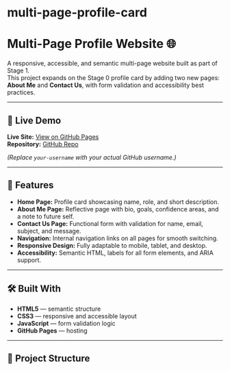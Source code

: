 # multi-page-profile-card
# Multi-Page Profile Website 🌐

A responsive, accessible, and semantic multi-page website built as part of Stage 1.  
This project expands on the Stage 0 profile card by adding two new pages: **About Me** and **Contact Us**, with form validation and accessibility best practices.

---

## 🚀 Live Demo
**Live Site:** [View on GitHub Pages](https://your-username.github.io/multi-page-profile-site/)  
**Repository:** [GitHub Repo](https://github.com/your-username/multi-page-profile-site)

*(Replace `your-username` with your actual GitHub username.)*

---

## 🧩 Features

- **Home Page:** Profile card showcasing name, role, and short description.  
- **About Me Page:** Reflective page with bio, goals, confidence areas, and a note to future self.  
- **Contact Us Page:** Functional form with validation for name, email, subject, and message.  
- **Navigation:** Internal navigation links on all pages for smooth switching.  
- **Responsive Design:** Fully adaptable to mobile, tablet, and desktop.  
- **Accessibility:** Semantic HTML, labels for all form elements, and ARIA support.

---

## 🛠️ Built With
- **HTML5** — semantic structure  
- **CSS3** — responsive and accessible layout  
- **JavaScript** — form validation logic  
- **GitHub Pages** — hosting  

---

## 📁 Project Structure
